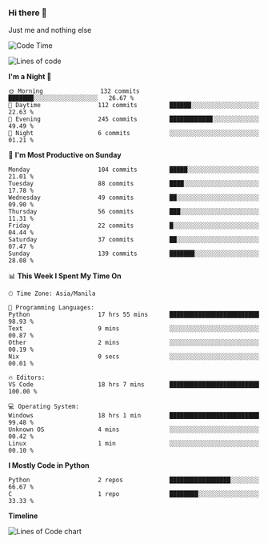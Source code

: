 ### Hi there 👋

Just me and nothing else


<!--START_SECTION:waka-->
![Code Time](http://img.shields.io/badge/Code%20Time-89%20hrs%2053%20mins-blue)

![Lines of code](https://img.shields.io/badge/From%20Hello%20World%20I%27ve%20Written-1.3%20million%20lines%20of%20code-blue)

**I'm a Night 🦉** 

```text
🌞 Morning                132 commits         ███████░░░░░░░░░░░░░░░░░░   26.67 % 
🌆 Daytime                112 commits         ██████░░░░░░░░░░░░░░░░░░░   22.63 % 
🌃 Evening                245 commits         ████████████░░░░░░░░░░░░░   49.49 % 
🌙 Night                  6 commits           ░░░░░░░░░░░░░░░░░░░░░░░░░   01.21 % 
```
📅 **I'm Most Productive on Sunday** 

```text
Monday                   104 commits         █████░░░░░░░░░░░░░░░░░░░░   21.01 % 
Tuesday                  88 commits          ████░░░░░░░░░░░░░░░░░░░░░   17.78 % 
Wednesday                49 commits          ██░░░░░░░░░░░░░░░░░░░░░░░   09.90 % 
Thursday                 56 commits          ███░░░░░░░░░░░░░░░░░░░░░░   11.31 % 
Friday                   22 commits          █░░░░░░░░░░░░░░░░░░░░░░░░   04.44 % 
Saturday                 37 commits          ██░░░░░░░░░░░░░░░░░░░░░░░   07.47 % 
Sunday                   139 commits         ███████░░░░░░░░░░░░░░░░░░   28.08 % 
```


📊 **This Week I Spent My Time On** 

```text
🕑︎ Time Zone: Asia/Manila

💬 Programming Languages: 
Python                   17 hrs 55 mins      █████████████████████████   98.93 % 
Text                     9 mins              ░░░░░░░░░░░░░░░░░░░░░░░░░   00.87 % 
Other                    2 mins              ░░░░░░░░░░░░░░░░░░░░░░░░░   00.19 % 
Nix                      0 secs              ░░░░░░░░░░░░░░░░░░░░░░░░░   00.01 % 

🔥 Editors: 
VS Code                  18 hrs 7 mins       █████████████████████████   100.00 % 

💻 Operating System: 
Windows                  18 hrs 1 min        █████████████████████████   99.48 % 
Unknown OS               4 mins              ░░░░░░░░░░░░░░░░░░░░░░░░░   00.42 % 
Linux                    1 min               ░░░░░░░░░░░░░░░░░░░░░░░░░   00.10 % 
```

**I Mostly Code in Python** 

```text
Python                   2 repos             █████████████████░░░░░░░░   66.67 % 
C                        1 repo              ████████░░░░░░░░░░░░░░░░░   33.33 % 
```



**Timeline**

![Lines of Code chart](https://raw.githubusercontent.com/mauring55/mauring55/main/assets/bar_graph.png)


<!--END_SECTION:waka-->
